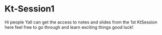 # Kt-Session1
Hi people Yall can get the access to notes and slides from the 1st KtSession here feel free to go through and learn exciting things good luck!
